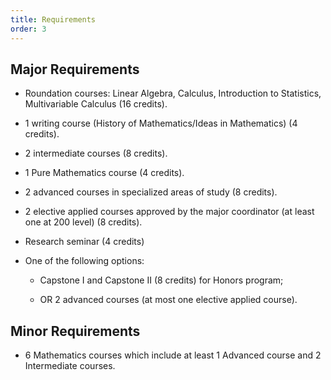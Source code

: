 ```yaml
---
title: Requirements
order: 3
---
```

## Major Requirements
-  Roundation courses: Linear Algebra, Calculus, Introduction to Statistics, Multivariable Calculus (16 credits).

- 1 writing course (History of Mathematics/Ideas in Mathematics) (4 credits).

- 2 intermediate courses (8 credits).

- 1 Pure Mathematics course (4 credits).

- 2 advanced courses in specialized areas of study (8 credits).

- 2 elective applied courses approved by the major coordinator (at least one at 200 level) (8 credits).

- Research seminar (4 credits)

- One of the following options:

  - Capstone I and Capstone II (8 credits) for Honors program;

  - OR 2 advanced courses (at most one elective applied course).


## Minor Requirements
- 6 Mathematics courses which include at least 1 Advanced course and 2 Intermediate courses.

